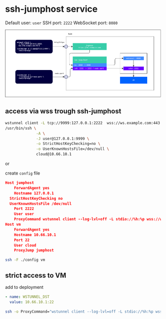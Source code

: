 # ssh-jumphost service

Default user: `user`
SSH port: `2222`
WebSocket port: `8080`

![](jumphost.png)

## access via wss trough ssh-jumphost

```bash
wstunnel client -L tcp://9999:127.0.0.1:2222  wss://ws.example.com:443 &
/usr/bin/ssh \
              -A \
              -J user@127.0.0.1:9999 \
              -o StrictHostKeyChecking=no \
              -o UserKnownHostsFile=/dev/null \
              cloud@10.66.10.1
```

or

create `config` file

```json
Host jumphost
	ForwardAgent yes
	Hostname 127.0.0.1
  StrictHostKeyChecking no
  UserKnownHostsFile /dev/null
	Port 2222
	User user
	ProxyCommand wstunnel client --log-lvl=off -L stdio://%h:%p wss://ws.example.com:443
Host vm
	ForwardAgent yes
	Hostname 10.66.10.1
	Port 22
	User cloud
	ProxyJump jumphost
```

```bash
ssh -F ./config vm
```

## strict access to VM

add to deployment

```yaml
- name: WSTUNNEL_DST
  value: 10.66.10.1:22
```

```bash
ssh -o ProxyCommand="wstunnel client --log-lvl=off -L stdio://%h:%p wss://ws.example.com:443" cloud@10.66.10.1
```
